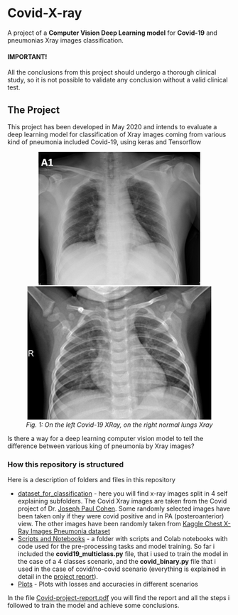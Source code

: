 # Covid-X-ray
A project of a **Computer Vision Deep Learning model** for **Covid-19** and pneumonias Xray images classification.

#### IMPORTANT! 
All the conclusions from this project should undergo a thorough clinical study, so it is not possible to validate any conclusion without a valid clinical test.

## The Project
This project has been developed in May 2020 and intends to evaluate a deep learning model for classification of Xray images coming from various kind of pneumonia included Covid-19, using keras and Tensorflow
<p align="center">
  <img src="https://github.com/sandrofab/Covid-X-ray/blob/master/dataset_for_classification/COVID/1-s2.0-S1684118220300682-main.pdf-002-a1.png?raw=true" height="300">
  <img src="https://github.com/sandrofab/Covid-X-ray/blob/master/dataset_for_classification/NORMAL/IM-0145-0001.jpeg?raw=true" height="300" alt="accessibility text">
  <br>
    <em>Fig. 1: On the left Covid-19 XRay, on the right normal lungs Xray </em>

</p>


Is there a way for a deep learning computer vision model to tell the difference between various king of pneumonia by  Xray images?

### How this repository is structured
Here is a description of folders and files in this repository
* [dataset_for_classification](https://github.com/sandrofab/Covid-X-ray/tree/master/dataset_for_classification) - here you will find x-ray images split in 4 self explaining subfolders. The Covid Xray images are taken from the Covid project of Dr. [Joseph Paul Cohen](https://github.com/ieee8023/covid-chestxray-dataset). Some randomly selected images have been taken only if they were covid positive and in PA (posteroanterior) view. The other images have been randomly taken from [Kaggle Chest X-Ray Images Pneumonia dataset](https://www.kaggle.com/paultimothymooney/chest-xray-pneumonia)
* [Scripts and Notebooks](https://github.com/sandrofab/Covid-X-ray/tree/master/Scripts%20and%20Notebooks) - a folder with scripts and Colab notebooks with code used for the pre-processing tasks and model training. So far i included the **covid19_multiclass.py** file, that i used to train the model in the case of a 4 classes scenario, and the **covid_binary.py** file that i used in the case of covid/no-covid scenario (everything is explained in detail in the [project report](https://github.com/sandrofab/Covid-X-ray/blob/master/Covid-project-report.pdf)).
* [Plots](https://github.com/sandrofab/Covid-X-ray/tree/master/plots) - Plots with losses and accuracies in different scenarios


In the file [Covid-project-report.pdf](https://github.com/sandrofab/Covid-X-ray/blob/master/Covid-project-report.pdf) you will find the report and all the steps i followed to train the model and achieve some conclusions.
